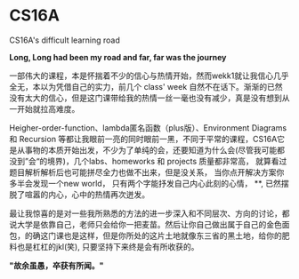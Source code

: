 # CS16A
CS16A's difficult learning road

**Long, Long had been my road and far, far was the journey**

一部伟大的课程，本是怀揣着不少的信心与热情开始，然而wekk1就让我信心几乎全无，本以为凭借自己的实力，前几个 class' week 自然不在话下。渐渐的已然没有太大的信心，但是这门课带给我的热情一丝一毫也没有减少，真是没有想到从一开始就拉高难度。

Heigher-order-function、lambda匿名函数（plus版）、Environment Diagrams和 Recursion 等都让我眼前一亮的同时眼前一黑，不同于平常的课程，CS16A它是从事物的本质开始出发，不少为了单纯的会，还要知道为什么会(尽管我可能都没到”会“的境界)，几个labs、homeworks 和 projects 质量都非常高， 就算看过题目解析解析后也可能拼尽全力也做不出来，但是没关系， 当你点开解决方案你多半会发现一个new world， 只有两个字能抒发自己内心此刻的心情， **, 已然摆脱了喧嚣的内心，心中的热情再次迸发。

最让我惊喜的是对一些我所熟悉的方法的进一步深入和不同层次、方向的讨论，都说大学是依靠自己，老师只会给你一把麦苗。然后让你自己做出属于自己的金色面包，的确这门课也是这样，但是你所处的这片土地就像东三省的黑土地，给你的肥料也是杠杠的jkl(笑), 只要坚持下来终是会有所收获的。


**"故余虽愚，卒获有所闻。"**
